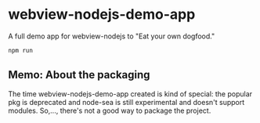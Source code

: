 # webview-nodejs-demo-app
A full demo app for webview-nodejs to "Eat your own dogfood."

```bash
npm run

```

## Memo: About the packaging

The time webview-nodejs-demo-app created is kind of special: the popular pkg is deprecated and node-sea is still experimental and doesn't support modules. So,..., there's not a good way to package the project.